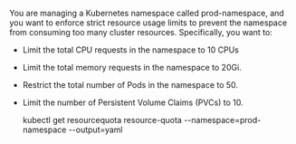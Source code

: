 You are managing a Kubernetes namespace called prod-namespace, and you want to enforce strict resource usage limits to prevent the namespace from consuming too many cluster resources. Specifically, you want to:
- Limit the total CPU requests in the namespace to 10 CPUs
- Limit the total memory requests in the namespace to 20Gi.
- Restrict the total number of Pods in the namespace to 50.
- Limit the number of Persistent Volume Claims (PVCs) to 10.



  kubectl get resourcequota resource-quota --namespace=prod-namespace --output=yaml

